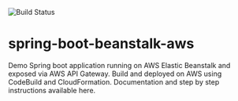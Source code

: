 ![Build Status](https://codebuild.eu-central-1.amazonaws.com/badges?uuid=eyJlbmNyeXB0ZWREYXRhIjoiSXl4Ymg4bzhMaGhQVGJSckY2N3ZQdWc1dXBZbzRsQTNFSTBGQXF6Vnl2K0g4S1p4UmxHVDk1SlhOd2hHUHBkQ242S2ZXSzh1T3dZTEpmTTZBaElYS3I0PSIsIml2UGFyYW1ldGVyU3BlYyI6ImNmZEYyM2g0U2xnU1RxcjUiLCJtYXRlcmlhbFNldFNlcmlhbCI6MX0%3D&branch=master)

# spring-boot-beanstalk-aws 

Demo Spring boot application running on AWS Elastic Beanstalk and exposed via AWS API Gateway. Build and deployed on AWS using CodeBuild and CloudFormation. Documentation and step by step instructions available here.
